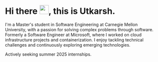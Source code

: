 # Hi there  <img src="https://raw.githubusercontent.com/MartinHeinz/MartinHeinz/master/wave.gif" width="30px">, this is Utkarsh.

I'm a Master's student in Software Engineering at Carnegie Mellon University, with a passion for solving complex problems through software. Formerly a Software Engineer at Microsoft, where I worked on cloud infrastructure projects and containerization.  I enjoy tackling technical challenges and continuously exploring emerging technologies.

Actively seeking summer 2025 internships.
